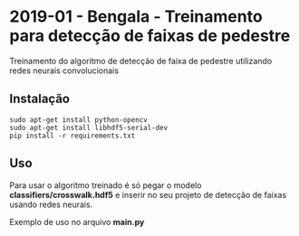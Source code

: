 # 2019-01 - Bengala - Treinamento para detecção de faixas de pedestre

Treinamento do algoritmo de detecção de faixa de pedestre utilizando redes neurais convolucionais

## Instalação

```
sudo apt-get install python-opencv
sudo apt-get install libhdf5-serial-dev
pip install -r requirements.txt
```

## Uso

Para usar o algoritmo treinado é só pegar o modelo **classifiers/crosswalk.hdf5** e inserir no seu
projeto de detecção de faixas usando redes neurais.

Exemplo de uso no arquivo **main.py**
